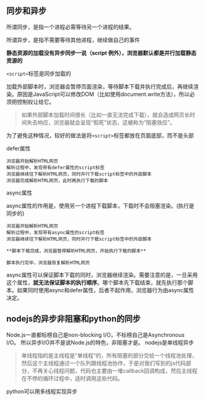 ## 同步和异步

所谓同步，是指一个进程必需等待另一个进程的结果。

所谓异步，是指不需要等待其他进程，继续做自己的事件

**静态资源的加载没有异步同步一说（script 例外），浏览器默认都是并行加载静态资源的**

`<script>`标签是同步加载的

加载外部脚本时，浏览器会暂停页面渲染，等待脚本下载并执行完成后，再继续渲染。原因是JavaScript可以修改DOM（比如使用document.write方法），所以必须把控制权让给它。

> 如果外部脚本加载时间很长（比如一直无法完成下载），就会造成网页长时间失去响应，浏览器就会呈现“假死”状态，这被称为“阻塞效应”。

为了避免这种情况，较好的做法是将`<script>`标签都放在页面底部，而不是头部

defer属性

	浏览器开始解析HTML网页
	解析过程中，发现带有defer属性的script标签
	浏览器继续往下解析HTML网页，同时并行下载script标签中的外部脚本
	浏览器完成解析HTML网页，此时再执行下载的脚本

async属性

async属性的作用是，使用另一个进程下载脚本，下载时不会阻塞渲染。(执行是同步的)

	浏览器开始解析HTML网页
	解析过程中，发现带有async属性的script标签
	浏览器继续往下解析HTML网页，同时并行下载script标签中的外部脚本

	**脚本下载完成，浏览器暂停解析HTML网页，开始执行下载的脚本**

	脚本执行完毕，浏览器恢复解析HTML网页

async属性可以保证脚本下载的同时，浏览器继续渲染。需要注意的是，一旦采用这个属性，**就无法保证脚本的执行顺序**。哪个脚本先下载结束，就先执行那个脚本。如果同时使用async和defer属性，后者不起作用，浏览器行为由async属性决定。


## nodejs的异步非阻塞和python的同步

Node.js一直都标榜自己是non-blocking I/O，不标榜自己是Asynchronous I/O。
所以异步I/O并不是说Node.js的特色，非阻塞才是。
nodejs是单线程异步
> 单线程指的是主线程是“单线程”的，所有阻塞的部分交给一个线程池处理，然后这个主线程通过一个队列跟线程池协作，于是对我们写到的js代码部分，不再关心线程问题，代码也主要由一堆callback回调构成，然后主线程在不停的循环过程中，适时调用这些代码。

python可以用多线程实现异步